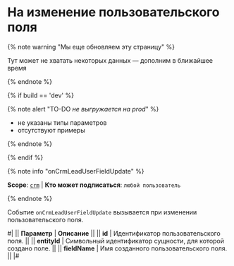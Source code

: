 # На изменение пользовательского поля

{% note warning "Мы еще обновляем эту страницу" %}

Тут может не хватать некоторых данных — дополним в ближайшее время

{% endnote %}

{% if build == 'dev' %}

{% note alert "TO-DO _не выгружается на prod_" %}

- не указаны типы параметров
- отсутствуют примеры

{% endnote %}

{% endif %}

{% note info "onCrmLeadUserFieldUpdate" %}

**Scope**: [`crm`](../../../scopes/permissions.md) | **Кто может подписаться**: `любой пользователь`

{% endnote %}

Событие `onCrmLeadUserFieldUpdate` вызывается при изменении пользовательского поля.

#|
|| **Параметр** | **Описание** ||
|| **id** | Идентификатор пользовательского поля. ||
|| **entityId** | Символьный идентификатор сущности, для которой создано поле. ||
|| **fieldName** | Имя созданного пользовательского поля. ||
|#